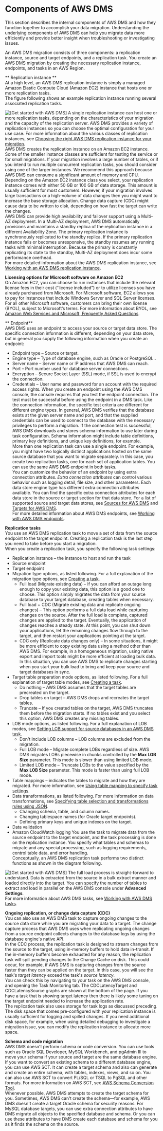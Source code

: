 # Components of AWS DMS<a name="CHAP_Introduction.Components"></a>

This section describes the internal components of AWS DMS and how they function together to accomplish your data migration\. Understanding the underlying components of AWS DMS can help you migrate data more efficiently and provide better insight when troubleshooting or investigating issues\.

An AWS DMS migration consists of three components: a replication instance, source and target endpoints, and a replication task\. You create an AWS DMS migration by creating the necessary replication instance, endpoints, and tasks in an AWS Region\.

** Replication instance **  
At a high level, an AWS DMS replication instance is simply a managed Amazon Elastic Compute Cloud \(Amazon EC2\) instance that hosts one or more replication tasks\.   
The figure following shows an example replication instance running several associated replication tasks\.  

![\[Get started with AWS DMS\]](http://docs.aws.amazon.com/dms/latest/userguide/images/datarep-intro-rep-instance1.png)
A single replication instance can host one or more replication tasks, depending on the characteristics of your migration and the capacity of the replication server\. AWS DMS provides a variety of replication instances so you can choose the optimal configuration for your use case\. For more information about the various classes of replication instances, see [Choosing the right AWS DMS replication instance for your migration](CHAP_ReplicationInstance.Types.md)\.   
AWS DMS creates the replication instance on an Amazon EC2 instance\. Some of the smaller instance classes are sufficient for testing the service or for small migrations\. If your migration involves a large number of tables, or if you intend to run multiple concurrent replication tasks, you should consider using one of the larger instances\. We recommend this approach because AWS DMS can consume a significant amount of memory and CPU\.   
Depending on the Amazon EC2 instance class you select, your replication instance comes with either 50 GB or 100 GB of data storage\. This amount is usually sufficient for most customers\. However, if your migration involves large transactions or a high\-volume of data changes then you might want to increase the base storage allocation\. Change data capture \(CDC\) might cause data to be written to disk, depending on how fast the target can write the changes\.   
AWS DMS can provide high availability and failover support using a Multi\-AZ deployment\. In a Multi\-AZ deployment, AWS DMS automatically provisions and maintains a standby replica of the replication instance in a different Availability Zone\. The primary replication instance is synchronously replicated to the standby replica\. If the primary replication instance fails or becomes unresponsive, the standby resumes any running tasks with minimal interruption\. Because the primary is constantly replicating its state to the standby, Multi\-AZ deployment does incur some performance overhead\.  
For more detailed information about the AWS DMS replication instance, see [Working with an AWS DMS replication instance](CHAP_ReplicationInstance.md)\.

**Licensing options for Microsoft software on Amazon EC2**  
On Amazon EC2, you can choose to run instances that include the relevant license fees in their cost \(“license included”\) or to utilize licenses you have already purchased from Microsoft\. For Microsoft software, EC2 allows you to pay for instances that include Windows Server and SQL Server licenses\. For all other Microsoft software, customers can bring their own license \(BYOL\), subject to Microsoft’s terms\. For more information about BYOL, see [Amazon Web Services and Microsoft, Frequently Asked Questions](https://aws.amazon.com/windows/faq/)\. 

** Endpoint**  
AWS DMS uses an endpoint to access your source or target data store\. The specific connection information is different, depending on your data store, but in general you supply the following information when you create an endpoint:  
+ Endpoint type – Source or target\.
+ Engine type – Type of database engine, such as Oracle or PostgreSQL\.\.
+ Server name – Server name or IP address that AWS DMS can reach\.
+ Port – Port number used for database server connections\.
+ Encryption – Secure Socket Layer \(SSL\) mode, if SSL is used to encrypt the connection\.
+ Credentials – User name and password for an account with the required access rights\.
When you create an endpoint using the AWS DMS console, the console requires that you test the endpoint connection\. The test must be successful before using the endpoint in a DMS task\. Like the connection information, the specific test criteria are different for different engine types\. In general, AWS DMS verifies that the database exists at the given server name and port, and that the supplied credentials can be used to connect to the database with the necessary privileges to perform a migration\. If the connection test is successful, AWS DMS downloads and stores schema information to use later during task configuration\. Schema information might include table definitions, primary key definitions, and unique key definitions, for example\.   
More than one replication task can use a single endpoint\. For example, you might have two logically distinct applications hosted on the same source database that you want to migrate separately\. In this case, you create two replication tasks, one for each set of application tables\. You can use the same AWS DMS endpoint in both tasks\.   
You can customize the behavior of an endpoint by using extra connection attributes\. *Extra connection attributes* can control various behavior such as logging detail, file size, and other parameters\. Each data store engine type has different extra connection attributes available\. You can find the specific extra connection attributes for each data store in the source or target section for that data store\. For a list of supported source and target data stores, see [Sources for AWS DMS](CHAP_Introduction.Sources.md) and [Targets for AWS DMS](CHAP_Introduction.Targets.md)\.  
For more detailed information about AWS DMS endpoints, see [Working with AWS DMS endpoints](CHAP_Endpoints.md)\.

**Replication tasks**  
You use an AWS DMS replication task to move a set of data from the source endpoint to the target endpoint\. Creating a replication task is the last step you need to take before you start a migration\.   
When you create a replication task, you specify the following task settings:  
+ Replication instance – the instance to host and run the task
+ Source endpoint
+ Target endpoint
+ Migration type options, as listed following\. For a full explanation of the migration type options, see [Creating a task](CHAP_Tasks.Creating.md)\.
  +  Full load \(Migrate existing data\) – If you can afford an outage long enough to copy your existing data, this option is a good one to choose\. This option simply migrates the data from your source database to your target database, creating tables when necessary\. 
  +  Full load \+ CDC \(Migrate existing data and replicate ongoing changes\) – This option performs a full data load while capturing changes on the source\. After the full load is complete, captured changes are applied to the target\. Eventually, the application of changes reaches a steady state\. At this point, you can shut down your applications, let the remaining changes flow through to the target, and then restart your applications pointing at the target\. 
  +  CDC only \(Replicate data changes only\) – In some situations, it might be more efficient to copy existing data using a method other than AWS DMS\. For example, in a homogeneous migration, using native export and import tools might be more efficient at loading bulk data\. In this situation, you can use AWS DMS to replicate changes starting when you start your bulk load to bring and keep your source and target databases in sync\. 
+ Target table preparation mode options, as listed following\. For a full explanation of target table modes, see [Creating a task](CHAP_Tasks.Creating.md)\.
  + Do nothing – AWS DMS assumes that the target tables are precreated on the target\.
  + Drop tables on target – AWS DMS drops and recreates the target tables\.
  + Truncate – If you created tables on the target, AWS DMS truncates them before the migration starts\. If no tables exist and you select this option, AWS DMS creates any missing tables\.
+ LOB mode options, as listed following\. For a full explanation of LOB modes, see [Setting LOB support for source databases in an AWS DMS task](CHAP_Tasks.LOBSupport.md)\.
  + Don't include LOB columns – LOB columns are excluded from the migration\.
  + Full LOB mode – Migrate complete LOBs regardless of size\. AWS DMS migrates LOBs piecewise in chunks controlled by the **Max LOB Size** parameter\. This mode is slower than using limited LOB mode\.
  + Limited LOB mode – Truncate LOBs to the value specified by the **Max LOB Size** parameter\. This mode is faster than using full LOB mode\.
+ Table mappings – indicates the tables to migrate and how they are migrated\. For more information, see [Using table mapping to specify task settings](CHAP_Tasks.CustomizingTasks.TableMapping.md)\.
+ Data transformations, as listed following\. For more information on data transformations, see [ Specifying table selection and transformations rules using JSON](CHAP_Tasks.CustomizingTasks.TableMapping.SelectionTransformation.md)\.
  + Changing schema, table, and column names\.
  + Changing tablespace names \(for Oracle target endpoints\)\.
  + Defining primary keys and unique indexes on the target\.
+ Data validation
+ Amazon CloudWatch logging
You use the task to migrate data from the source endpoint to the target endpoint, and the task processing is done on the replication instance\. You specify what tables and schemas to migrate and any special processing, such as logging requirements, control table data, and error handling\.  
Conceptually, an AWS DMS replication task performs two distinct functions as shown in the diagram following\.  

![\[Get started with AWS DMS\]](http://docs.aws.amazon.com/dms/latest/userguide/images/datarep-intro-rep-task1.png)
The full load process is straight\-forward to understand\. Data is extracted from the source in a bulk extract manner and loaded directly into the target\. You can specify the number of tables to extract and load in parallel on the AWS DMS console under **Advanced Settings**\.  
For more information about AWS DMS tasks, see [Working with AWS DMS tasks](CHAP_Tasks.md)\.

**Ongoing replication, or change data capture \(CDC\)**  
You can also use an AWS DMS task to capture ongoing changes to the source data store while you are migrating your data to a target\. The change capture process that AWS DMS uses when replicating ongoing changes from a source endpoint collects changes to the database logs by using the database engine's native API\.   
In the CDC process, the replication task is designed to stream changes from the source to the target, using in\-memory buffers to hold data in\-transit\. If the in\-memory buffers become exhausted for any reason, the replication task will spill pending changes to the Change Cache on disk\. This could occur, for example, if AWS DMS is capturing changes from the source faster than they can be applied on the target\. In this case, you will see the task's *target latency* exceed the task's *source latency*\.   
You can check this by navigating to your task on the AWS DMS console, and opening the Task Monitoring tab\. The CDCLatencyTarget and CDCLatencySource graphs are shown at the bottom of the page\. If you have a task that is showing target latency then there is likely some tuning on the target endpoint needed to increase the application rate\.  
The replication task also uses storage for task logs as discussed preceding\. The disk space that comes pre\-configured with your replication instance is usually sufficient for logging and spilled changes\. If you need additional disk space, for example, when using detailed debugging to investigate a migration issue, you can modify the replication instance to allocate more space\.

**Schema and code migration**  
AWS DMS doesn't perform schema or code conversion\. You can use tools such as Oracle SQL Developer, MySQL Workbench, and pgAdmin III to move your schema if your source and target are the same database engine\. If you want to convert an existing schema to a different database engine, you can use AWS SCT\. It can create a target schema and also can generate and create an entire schema, with tables, indexes, views, and so on\. You can also use AWS SCT to convert PL/SQL or TSQL to PgSQL and other formats\. For more information on AWS SCT, see [AWS Schema Conversion Tool](https://docs.aws.amazon.com/SchemaConversionTool/latest/userguide/CHAP_SchemaConversionTool.Installing.html)\.  
Whenever possible, AWS DMS attempts to create the target schema for you\. Sometimes, AWS DMS can't create the schema—for example, AWS DMS doesn't create a target Oracle schema for security reasons\. For MySQL database targets, you can use extra connection attributes to have DMS migrate all objects to the specified database and schema\. Or you can use these attributes to have DMS create each database and schema for you as it finds the schema on the source\. 